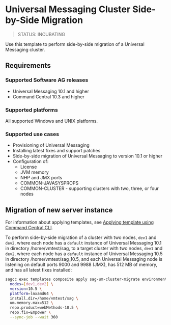 <!-- Copyright 2013 - 2020 Software AG, Darmstadt, Germany and/or its licensors

   SPDX-License-Identifier: Apache-2.0

    Licensed under the Apache License, Version 2.0 (the "License");
    you may not use this file except in compliance with the License.
    You may obtain a copy of the License at

        http://www.apache.org/licenses/LICENSE-2.0

    Unless required by applicable law or agreed to in writing, software
    distributed under the License is distributed on an "AS IS" BASIS,
     WITHOUT WARRANTIES OR CONDITIONS OF ANY KIND, either express or implied.
     See the License for the specific language governing permissions and

     limitations under the License.                                                  

-->

# Universal Messaging Cluster Side-by-Side Migration

> STATUS: INCUBATING

Use this template to perform side-by-side migration of a Universal Messaging cluster.

## Requirements

### Supported Software AG releases

* Universal Messaging 10.1 and higher
* Command Central 10.3 and higher

### Supported platforms

All supported Windows and UNIX platforms.

### Supported use cases

* Provisioning of Universal Messaging 
* Installing latest fixes and support patches
* Side-by-side migration of Universal Messaging to version 10.1 or higher
* Configuration of:
  * License
  * JVM memory
  * NHP and JMX ports
  * COMMON-JAVASYSPROPS
  * COMMON-CLUSTER - supporting clusters with two, three, or four nodes


## Migration of new server instance

For information about applying templates, see [Applying template using Command Central CLI](https://github.com/SoftwareAG/sagdevops-templates/wiki/Using-default-templates#applying-template-using-command-central-cli).

To perform side-by-side migration of a cluster with two nodes, `dev1` and `dev2`, where each node has a `default` instance of Universal Messaging 10.1 in directory /home/vmtest/sag, to a target cluster with two nodes, `dev1` and `dev2`, where each node has a `default` instance of Universal Messaging 10.5 in directory /home/vmtest/sag_10.5, and each Universal Messaging node is listening on default ports 9000 and 9988 (JMX), has 512 MB of memory, and has all latest fixes installed:

```bash
sagcc exec templates composite apply sag-um-cluster-migrate environment.mode=migration \ 
  nodes=[dev1,dev2] \
  version=10.5 \
  platform=lnxamd64 \
  install.dir=/home/vmtest/sag \
  um.memory.max=512 \
  repo.product=webMethods-10.5 \
  repo.fix=Empower \
  --sync-job --wait 360
```
